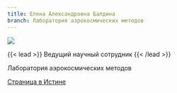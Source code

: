 ```yaml
---
title: Елена Александровна Балдина
branch: Лаборатория аэрокосмических методов
---
```

![](img/bea.jpg)

{{< lead >}} Ведущий научный сотрудник {{< /lead >}}

Лаборатория аэрокосмических методов

[Страница в Истине](https://istina.msu.ru/workers/433766)